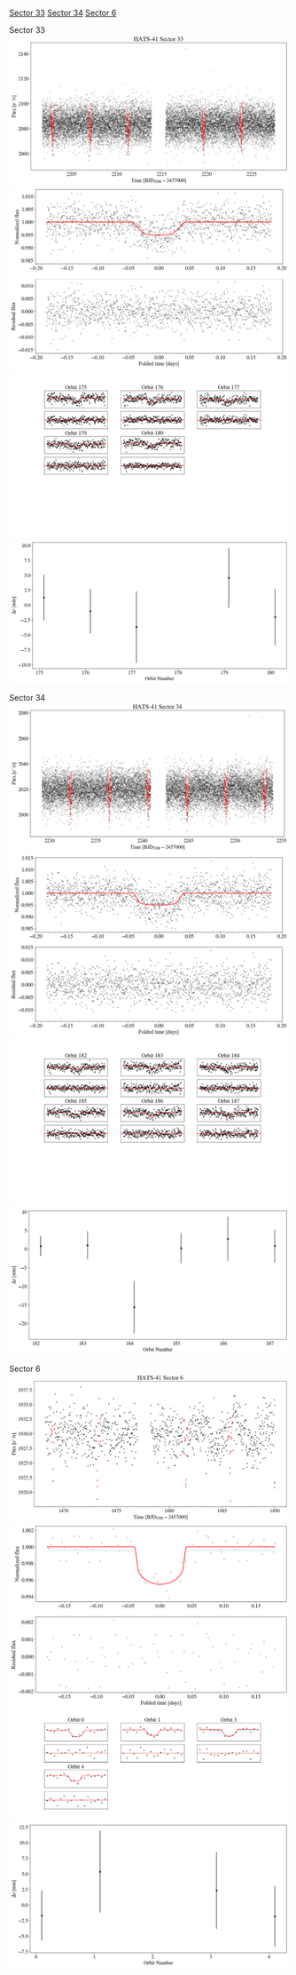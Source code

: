 [Sector 33](#sector33)
[Sector 34](#sector34)
[Sector 6](#sector6)

<a name = "sector33"></a>
Sector 33
![alt text](/tt/HATS-41_Sector_33/HATS-41_Sector_33_a_TimeSeries.png)
![alt text](/tt/HATS-41_Sector_33/HATS-41_Sector_33_b_FoldedLightCurve.png)
![alt text](/tt/HATS-41_Sector_33/HATS-41_Sector_33_b_IndividualTransitsWithFit.png)
![alt text](/tt/HATS-41_Sector_33/HATS-41_Sector_33_c_TimingResiduals.png)

<a name = "sector34"></a>
Sector 34
![alt text](/tt/HATS-41_Sector_34/HATS-41_Sector_34_a_TimeSeries.png)
![alt text](/tt/HATS-41_Sector_34/HATS-41_Sector_34_b_FoldedLightCurve.png)
![alt text](/tt/HATS-41_Sector_34/HATS-41_Sector_34_b_IndividualTransitsWithFit.png)
![alt text](/tt/HATS-41_Sector_34/HATS-41_Sector_34_c_TimingResiduals.png)

<a name = "sector6"></a>
Sector 6
![alt text](/tt/HATS-41_Sector_6/HATS-41_Sector_6_a_TimeSeries.png)
![alt text](/tt/HATS-41_Sector_6/HATS-41_Sector_6_b_FoldedLightCurve.png)
![alt text](/tt/HATS-41_Sector_6/HATS-41_Sector_6_b_IndividualTransitsWithFit.png)
![alt text](/tt/HATS-41_Sector_6/HATS-41_Sector_6_c_TimingResiduals.png)

